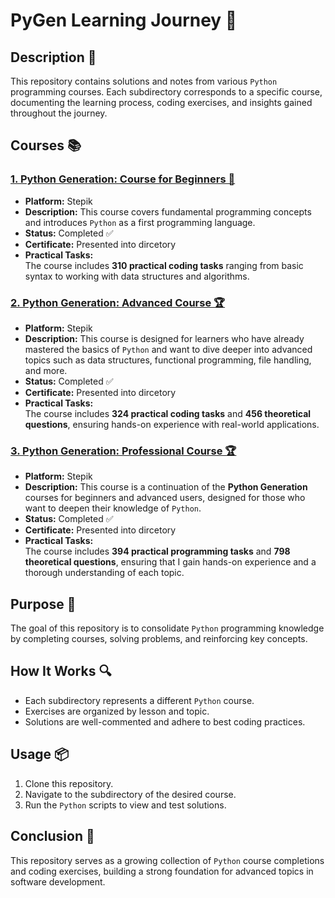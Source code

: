 # PyGen Learning Journey 🚀

## Description 📝

This repository contains solutions and notes from various `Python` programming courses.
Each subdirectory corresponds to a specific course, documenting the learning process, coding exercises, and insights gained throughout the journey.

## Courses 📚

### [1. Python Generation: Course for Beginners 🐍](https://github.com/malikinss/PyGen/tree/main/PyGen%20for%20Beginners)

-   **Platform:** Stepik
-   **Description:** This course covers fundamental programming concepts and introduces `Python` as a first programming language.
-   **Status:** Completed ✅
-   **Certificate:** Presented into dircetory
-   **Practical Tasks:**  
    The course includes **310 practical coding tasks** ranging from basic syntax to working with data structures and algorithms.

### [2. Python Generation: Advanced Course 🏆](https://github.com/malikinss/PyGen/tree/main/PyGen%20for%20Advanced)

-   **Platform:** Stepik
-   **Description:** This course is designed for learners who have already mastered the basics of `Python` and want to dive deeper into advanced topics such as data structures, functional programming, file handling, and more.
-   **Status:** Completed ✅
-   **Certificate:** Presented into dircetory
-   **Practical Tasks:**  
    The course includes **324 practical coding tasks** and **456 theoretical questions**, ensuring hands-on experience with real-world applications.

### [3. Python Generation: Professional Course 🏆](https://github.com/malikinss/PyGen/tree/main/PyGen%20for%20Professionals)

-   **Platform:** Stepik
-   **Description:** This course is a continuation of the **Python Generation** courses for beginners and advanced users, designed for those who want to deepen their knowledge of `Python`.
-   **Status:** Completed ✅
-   **Certificate:** Presented into dircetory
-   **Practical Tasks:**  
    The course includes **394 practical programming tasks** and **798 theoretical questions**, ensuring that I gain hands-on experience and a thorough understanding of each topic.

## Purpose 🎯

The goal of this repository is to consolidate `Python` programming knowledge by completing courses, solving problems, and reinforcing key concepts.

## How It Works 🔍

-   Each subdirectory represents a different `Python` course.
-   Exercises are organized by lesson and topic.
-   Solutions are well-commented and adhere to best coding practices.

## Usage 📦

1. Clone this repository.
2. Navigate to the subdirectory of the desired course.
3. Run the `Python` scripts to view and test solutions.

## Conclusion 🚀

This repository serves as a growing collection of `Python` course completions and coding exercises, building a strong foundation for advanced topics in software development.
